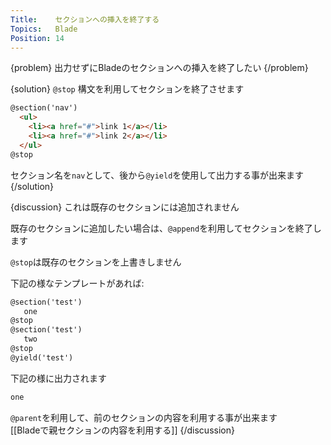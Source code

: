 ```yaml
---
Title:    セクションへの挿入を終了する
Topics:   Blade
Position: 14
---
```


{problem}
出力せずにBladeのセクションへの挿入を終了したい
{/problem}

{solution}
`@stop` 構文を利用してセクションを終了させます

```html
@section('nav')
  <ul>
    <li><a href="#">link 1</a></li>
    <li><a href="#">link 2</a></li>
  </ul>
@stop
```

セクション名を`nav`として、後から`@yield`を使用して出力する事が出来ます
{/solution}

{discussion}
これは既存のセクションには追加されません

既存のセクションに追加したい場合は、`@append`を利用してセクションを終了します

`@stop`は既存のセクションを上書きしません

下記の様なテンプレートがあれば:

```html
@section('test')
   one
@stop
@section('test')
   two
@stop
@yield('test')
```

下記の様に出力されます

```html
one
```

`@parent`を利用して、前のセクションの内容を利用する事が出来ます  
[[Bladeで親セクションの内容を利用する]]
{/discussion}

